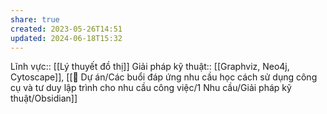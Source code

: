 ```yaml
---
share: true
created: 2023-05-26T14:51
updated: 2024-06-18T15:32
---
```

Lĩnh vực:: [[Lý thuyết đồ thị]]
Giải pháp kỹ thuật:: [[Graphviz, Neo4j, Cytoscape]], [[📐 Dự án/Các buổi đáp ứng nhu cầu học cách sử dụng công cụ và tư duy lập trình cho nhu cầu công việc/1 Nhu cầu/Giải pháp kỹ thuật/Obsidian]] 